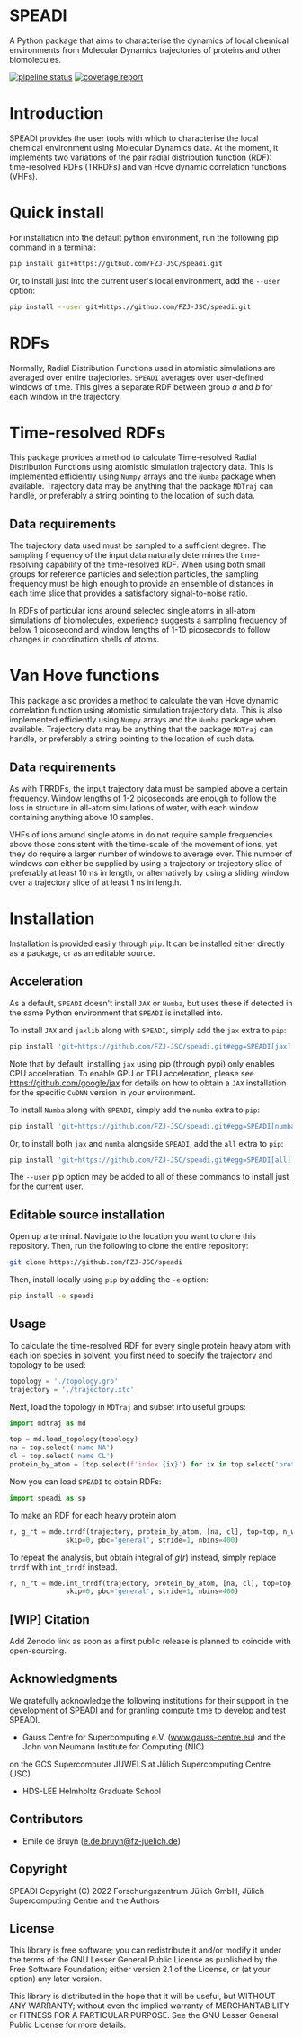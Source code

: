 <h1 class="title"> SPEADI <br /> </h1>

A Python package that aims to characterise the dynamics of local chemical environments from Molecular Dynamics trajectories of proteins and other biomolecules.

<a href="https://gitlab.jsc.fz-juelich.de/debruyn1/speadi/-/commits/master"><img alt="pipeline status" src="https://gitlab.jsc.fz-juelich.de/debruyn1/speadi/badges/master/pipeline.svg" /></a>  <a href="https://gitlab.jsc.fz-juelich.de/debruyn1/speadi/-/commits/master"><img alt="coverage report" src="https://gitlab.jsc.fz-juelich.de/debruyn1/speadi/badges/master/coverage.svg" /></a>

# Introduction

SPEADI provides the user tools with which to characterise the local chemical environment using Molecular Dynamics data. At the moment, it implements two variations of the pair radial distribution function (RDF): time-resolved RDFs (TRRDFs) and van Hove dynamic correlation functions (VHFs).

# Quick install

For installation into the default python environment, run the following pip command in a terminal:

```bash
pip install git+https://github.com/FZJ-JSC/speadi.git
```

Or, to install just into the current user's local environment, add the `--user` option:

```bash
pip install --user git+https://github.com/FZJ-JSC/speadi.git
```

# RDFs

Normally, Radial Distribution Functions used in atomistic simulations are averaged over entire trajectories. `SPEADI` averages over user-defined windows of time. This gives a separate RDF between group *a* and *b* for each window in the trajectory.

# Time-resolved RDFs

This package provides a method to calculate Time-resolved Radial Distribution Functions using atomistic simulation trajectory data. This is implemented efficiently using `Numpy` arrays and the `Numba` package when available. Trajectory data may be anything that the package `MDTraj` can handle, or preferably a string pointing to the location of such data.

## Data requirements

The trajectory data used must be sampled to a sufficient degree. The sampling frequency of the input data naturally determines the time-resolving capability of the time-resolved RDF. When using both small groups for reference particles and selection particles, the sampling frequency must be high enough to provide an ensemble of distances in each time slice that provides a satisfactory signal-to-noise ratio.

In RDFs of particular ions around selected single atoms in all-atom simulations of biomolecules, experience suggests a sampling frequency of below 1 picosecond and window lengths of 1-10 picoseconds to follow changes in coordination shells of atoms.

# Van Hove functions

This package also provides a method to calculate the van Hove dynamic correlation function using atomistic simulation trajectory data. This is also implemented efficiently using `Numpy` arrays and the `Numba` package when available. Trajectory data may be anything that the package `MDTraj` can handle, or preferably a string pointing to the location of such data.

## Data requirements

As with TRRDFs, the input trajectory data must be sampled above a certain frequency. Window lengths of 1-2 picoseconds are enough to follow the loss in structure in all-atom simulations of water, with each window containing anything above 10 samples.

VHFs of ions around single atoms in do not require sample frequencies above those consistent with the time-scale of the movement of ions, yet they do require a larger number of windows to average over. This number of windows can either be supplied by using a trajectory or trajectory slice of preferably at least 10 ns in length, or alternatively by using a sliding window over a trajectory slice of at least 1 ns in length.

# Installation

Installation is provided easily through `pip`. It can be installed either directly as a package, or as an editable source.

## Acceleration

As a default, `SPEADI` doesn't install `JAX` or `Numba`, but uses these if detected in the same Python environment that `SPEADI` is installed into.

To install `JAX` and `jaxlib` along with `SPEADI`, simply add the `jax` extra to `pip`:

```bash
pip install 'git+https://github.com/FZJ-JSC/speadi.git#egg=SPEADI[jax]'
```

Note that by default, installing `jax` using pip (through pypi) only enables CPU acceleration. To enable GPU or TPU acceleration, please see <https://github.com/google/jax> for details on how to obtain a `JAX` installation for the specific `CuDNN` version in your environment.

To install `Numba` along with `SPEADI`, simply add the `numba` extra to `pip`:

```bash
pip install 'git+https://github.com/FZJ-JSC/speadi.git#egg=SPEADI[numba]'
```

Or, to install both `jax` and `numba` alongside `SPEADI`, add the `all` extra to `pip`:

```bash
pip install 'git+https://github.com/FZJ-JSC/speadi.git#egg=SPEADI[all]'
```

The `--user` pip option may be added to all of these commands to install just for the current user.

## Editable source installation

Open up a terminal. Navigate to the location you want to clone this repository. Then, run the following to clone the entire repository:

```bash
git clone https://github.com/FZJ-JSC/speadi
```

Then, install locally using `pip` by adding the `-e` option:

```bash
pip install -e speadi
```

## Usage

To calculate the time-resolved RDF for every single protein heavy atom with each ion species in solvent, you first need to specify the trajectory and topology to be used:

```python
topology = './topology.gro'
trajectory = './trajectory.xtc'
```

Next, load the topology in `MDTraj` and subset into useful groups:

```python
import mdtraj as md

top = md.load_topology(topology)
na = top.select('name NA')
cl = top.select('name CL')
protein_by_atom = [top.select(f'index {ix}') for ix in top.select('protein and not type H')]
```

Now you can load `SPEADI` to obtain RDFs:

```python
import speadi as sp
```

To make an RDF for each heavy protein atom

```python
r, g_rt = mde.trrdf(trajectory, protein_by_atom, [na, cl], top=top, n_windows=1000, window_size=500,\
              skip=0, pbc='general', stride=1, nbins=400)
```

To repeat the analysis, but obtain integral of $g(r)$ instead, simply replace `trrdf` with `int_trrdf` instead.

```python
r, n_rt = mde.int_trrdf(trajectory, protein_by_atom, [na, cl], top=top, n_windows=1000, window_size=500,\
              skip=0, pbc='general', stride=1, nbins=400)
```

## [WIP] Citation

Add Zenodo link as soon as a first public release is planned to coincide with open-sourcing.

## Acknowledgments

We gratefully acknowledge the following institutions for their support in the development of SPEADI and for granting compute time to develop and test SPEADI.

-   Gauss Centre for Supercomputing e.V. (www.gauss-centre.eu) and the John von Neumann Institute for Computing (NIC)

on the GCS Supercomputer JUWELS at Jülich Supercomputing Centre (JSC)

-   HDS-LEE Helmholtz Graduate School

## Contributors

-   Emile de Bruyn (e.de.bruyn@fz-juelich.de)

## Copyright

SPEADI Copyright (C) 2022 Forschungszentrum Jülich GmbH, Jülich Supercomputing Centre and the Authors

## License

This library is free software; you can redistribute it and/or modify it under the terms of the GNU Lesser General Public License as published by the Free Software Foundation; either version 2.1 of the License, or (at your option) any later version.

This library is distributed in the hope that it will be useful, but WITHOUT ANY WARRANTY; without even the implied warranty of MERCHANTABILITY or FITNESS FOR A PARTICULAR PURPOSE. See the GNU Lesser General Public License for more details.
